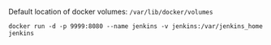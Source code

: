 
Default location of docker volumes: `/var/lib/docker/volumes`

`docker run -d -p 9999:8080 --name jenkins -v jenkins:/var/jenkins_home jenkins`
